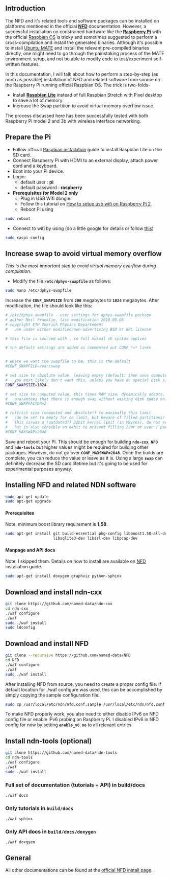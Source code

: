 ## Introduction
The NFD and it's related tools and software packages can be installed on platforms mentioned in the official **[NFD](http://named-data.net/doc/NFD/current/)** documentation. However, a successful installation on constrained hardware like the **[Raspberry Pi](https://www.raspberrypi.org/)** with the official [Raspbian OS](https://www.raspberrypi.org/downloads/raspbian/) is tricky and sometimes suggested to perform a cross-compilation and install the generated binaries. Although it's possible to install [Ubuntu MATE](https://ubuntu-mate.org/download/) and install the relevant pre-compiled binaries directly, one might need to go through the painstaking process of the MATE environment setup, and not be able to modify code to test/experiment self-written features.

In this documentation, I will talk about how to perform a step-by-step (as noob as possible) installation of NFD and related software from source on the Raspberry Pi running official Raspbian OS. The trick is two-folds-

* Install **[Raspbian Lite](https://www.raspberrypi.org/downloads/raspbian/)** instead of full Raspbian Stretch with Pixel desktop to save a lot of memory.
* Increase the Swap partition to avoid virtual memory overflow issue.

The process discussed here has been successfully tested with both Raspberry Pi model 2 and 3b with wireless interface networking.

## Prepare the Pi
* Follow official [Raspbian installation](https://www.raspberrypi.org/documentation/installation/installing-images/README.md) guide to install Raspbian Lite on the SD card.
* Connect Raspberry Pi with HDMI to an external display, attach power cord and a keyboard.
* Boot into your Pi device.
* Login:
	* default user : **pi**
	* default password : **raspberry**
* **Prerequisites for Model 2 only**
	* Plug in USB Wifi dongle.
	* Follow this tutorial on [How to setup usb wifi on Raspberry Pi 2](https://www.electronicshub.org/setup-wifi-raspberry-pi-2-using-usb-dongle/).
	* Reboot Pi using 
```bash
sudo reboot
```
* Connect to wifi by using (do a little google for details or follow [this](https://www.raspberrypi.org/documentation/configuration/wireless/wireless-cli.md)) 
```bash
sudo raspi-config
```

## Increase swap to avoid virtual memory overflow
*This is the most important step to avoid virtual memory overflow during compilation.*
* Modify the file **`/etc/dphys-swapfile`** as follows:
```bash
sudo nano /etc/dphys-swapfile
```
Increase the **`CONF_SWAPSIZE`** from **`200`** megabytes to **`1024`** megabytes. After modification, the file should look like this:
```bash
# /etc/dphys-swapfile - user settings for dphys-swapfile package
# author Neil Franklin, last modification 2010.05.05
# copyright ETH Zuerich Physics Departement
#   use under either modified/non-advertising BSD or GPL license

# this file is sourced with . so full normal sh syntax applies

# the default settings are added as commented out CONF_*=* lines


# where we want the swapfile to be, this is the default
#CONF_SWAPFILE=/var/swap

# set size to absolute value, leaving empty (default) then uses computed value
#   you most likely don't want this, unless you have an special disk situation
CONF_SWAPSIZE=1024

# set size to computed value, this times RAM size, dynamically adapts,
#   guarantees that there is enough swap without wasting disk space on excess
#CONF_SWAPFACTOR=2

# restrict size (computed and absolute!) to maximally this limit
#   can be set to empty for no limit, but beware of filled partitions!
#   this is/was a (outdated?) 32bit kernel limit (in MBytes), do not overrun it
#   but is also sensible on 64bit to prevent filling /var or even / partition
#CONF_MAXSWAP=2048
```
Save and reboot your Pi. This should be enough for building **`ndn-cxx`**, **`NFD`** and **`ndn-tools`** but higher values might be required for building other packages. However, do not go over **`CONF_MAXSWAP=2048`**. Once the builds are complete, you can reduce the value or leave as it is. Using a large **`swap`** can definitely decrease the SD card lifetime but it's going to be used for experimental purposes anyway.

## Installing NFD and related NDN software

```bash
sudo apt-get update
sudo apt-get upgrade
```

#### Prerequisites
Note: minimum boost library requirement is **1.58**.
```bash
sudo apt-get install git build-essential pkg-config libboost1.58-all-dev \
                     libsqlite3-dev libssl-dev libpcap-dev
```

#### Manpage and API docs
Note: I skipped them. Details on how to install are available on [NFD](http://named-data.net/doc/NFD/current/INSTALL.html) installation guide.
```bash
sudo apt-get install doxygen graphviz python-sphinx
```

## Download and install ndn-cxx
```bash
git clone https://github.com/named-data/ndn-cxx
cd ndn-cxx
./waf configure
./waf
sudo ./waf install
sudo ldconfig
```

## Download and install NFD
```bash
git clone --recursive https://github.com/named-data/NFD
cd NFD
./waf configure
./waf
sudo ./waf install
```
After installing NFD from source, you need to create a proper config file. If default location for ./waf configure was used, this can be accomplished by simply copying the sample configuration file:
```bash
sudo cp /usr/local/etc/ndn/nfd.conf.sample /usr/local/etc/ndn/nfd.conf
```
To make NFD properly work, you also need to either disable IPv6 on NFD config file or enable IPv6 probing on Raspberry Pi. I disabled IPv6 in NFD config for now by setting **`enable_v6 no`** to all relevant entries.

## Install ndn-tools (optional)
```bash
git clone https://github.com/named-data/ndn-tools
cd ndn-tools
./waf configure
./waf
sudo ./waf install
```
### Full set of documentation (tutorials + API) in build/docs
`./waf docs`

### Only tutorials in `build/docs`
`./waf sphinx`

### Only API docs in `build/docs/doxygen`
`./waf doxgyen`

## General
All other documentations can be found at the [official NFD install page](http://named-data.net/doc/NFD/current/).
